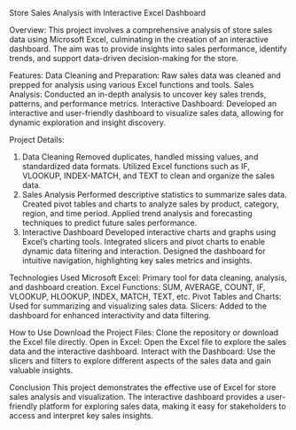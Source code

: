 Store Sales Analysis with Interactive Excel Dashboard

Overview:
This project involves a comprehensive analysis of store sales data using Microsoft Excel, culminating in the creation of an interactive dashboard. The aim was to provide insights into sales performance, identify trends, and support data-driven decision-making for the store.

Features:
Data Cleaning and Preparation: Raw sales data was cleaned and prepped for analysis using various Excel functions and tools.
Sales Analysis: Conducted an in-depth analysis to uncover key sales trends, patterns, and performance metrics.
Interactive Dashboard: Developed an interactive and user-friendly dashboard to visualize sales data, allowing for dynamic exploration and insight discovery.

Project Details:
1. Data Cleaning
Removed duplicates, handled missing values, and standardized data formats.
Utilized Excel functions such as IF, VLOOKUP, INDEX-MATCH, and TEXT to clean and organize the sales data.
2. Sales Analysis
Performed descriptive statistics to summarize sales data.
Created pivot tables and charts to analyze sales by product, category, region, and time period.
Applied trend analysis and forecasting techniques to predict future sales performance.
3. Interactive Dashboard
Developed interactive charts and graphs using Excel’s charting tools.
Integrated slicers and pivot charts to enable dynamic data filtering and interaction.
Designed the dashboard for intuitive navigation, highlighting key sales metrics and insights.

Technologies Used
Microsoft Excel: Primary tool for data cleaning, analysis, and dashboard creation.
Excel Functions: SUM, AVERAGE, COUNT, IF, VLOOKUP, HLOOKUP, INDEX, MATCH, TEXT, etc.
Pivot Tables and Charts: Used for summarizing and visualizing sales data.
Slicers: Added to the dashboard for enhanced interactivity and data filtering.

How to Use
Download the Project Files: Clone the repository or download the Excel file directly.
Open in Excel: Open the Excel file to explore the sales data and the interactive dashboard.
Interact with the Dashboard: Use the slicers and filters to explore different aspects of the sales data and gain valuable insights.

Conclusion
This project demonstrates the effective use of Excel for store sales analysis and visualization. The interactive dashboard provides a user-friendly platform for exploring sales data, making it easy for stakeholders to access and interpret key sales insights.
